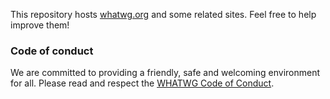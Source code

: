 This repository hosts [whatwg.org](https://whatwg.org/) and some related sites. Feel free to help improve them!

### Code of conduct

We are committed to providing a friendly, safe and welcoming environment for all. Please read and
respect the [WHATWG Code of Conduct](https://wiki.whatwg.org/wiki/Code_of_Conduct).
